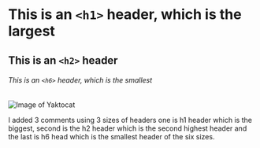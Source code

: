 # This is an `<h1>` header, which is the largest

## This is an `<h2>` header

###### This is an `<h6>` header, which is the smallest

![Image of Yaktocat](https://octodex.github.com/images/yaktocat.png)







I added 3 comments using 3 sizes of headers one is h1 header which is the biggest, second is the h2 header which is the second highest header and the last is h6 head which is the smallest header of the six sizes.
